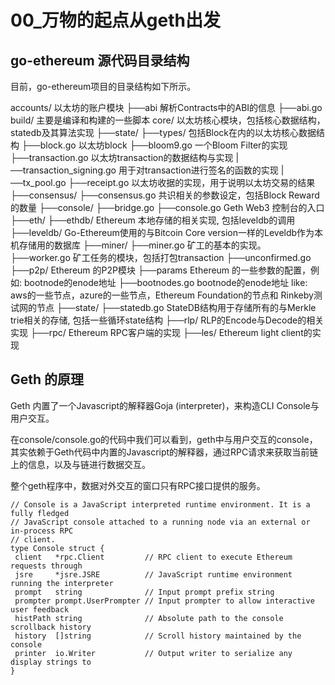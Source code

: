 # 00_万物的起点从geth出发

## go-ethereum 源代码目录结构

目前，go-ethereum项目的目录结构如下所示。

 accounts/  以太坊的账户模块
  ├──abi   解析Contracts中的ABI的信息
   ├──abi.go
 build/   主要是编译和构建的一些脚本
 core/   以太坊核心模块，包括核心数据结构，statedb及其算法实现
  ├──state/
  ├──types/  包括Block在内的以太坊核心数据结构
   ├──block.go  以太坊block
  ├──bloom9.go  一个Bloom Filter的实现
  ├──transaction.go 以太坊transaction的数据结构与实现
  |──transaction_signing.go 用于对transaction进行签名的函数的实现
  |──tx_pool.go
  ├──receipt.go  以太坊收据的实现，用于说明以太坊交易的结果
 ├──consensus/
  ├──consensus.go  共识相关的参数设定，包括Block Reward的数量
 ├──console/
  ├──bridge.go
  ├──console.go  Geth Web3 控制台的入口
 ├──eth/
 ├──ethdb/    Ethereum 本地存储的相关实现, 包括leveldb的调用
  ├──leveldb/   Go-Ethereum使用的与Bitcoin Core version一样的Leveldb作为本机存储用的数据库
 ├──miner/
  ├──miner.go   矿工的基本的实现。
  ├──worker.go  矿工任务的模块，包括打包transaction
  ├──unconfirmed.go
 ├──p2p/     Ethereum 的P2P模块
 ├──params    Ethereum 的一些参数的配置，例如: bootnode的enode地址
  ├──bootnodes.go  bootnode的enode地址 like: aws的一些节点，azure的一些节点，Ethereum Foundation的节点和      Rinkeby测试网的节点
 ├──state/
  ├──statedb.go  StateDB结构用于存储所有的与Merkle trie相关的存储, 包括一些循环state结构
 ├──rlp/     RLP的Encode与Decode的相关实现
 ├──rpc/     Ethereum RPC客户端的实现
 ├──les/     Ethereum light client的实现

 <!-- `geth console 2` -->

## Geth 的原理

Geth 内置了一个Javascript的解释器Goja (interpreter)，来构造CLI Console与用户交互。

在console/console.go的代码中我们可以看到，geth中与用户交互的console，其实依赖于Geth代码中内置的Javascript的解释器，通过RPC请求来获取当前链上的信息，以及与链进行数据交互。

整个geth程序中，数据对外交互的窗口只有RPC接口提供的服务。

```Golang
// Console is a JavaScript interpreted runtime environment. It is a fully fledged
// JavaScript console attached to a running node via an external or in-process RPC
// client.
type Console struct {
 client   *rpc.Client         // RPC client to execute Ethereum requests through
 jsre     *jsre.JSRE          // JavaScript runtime environment running the interpreter
 prompt   string              // Input prompt prefix string
 prompter prompt.UserPrompter // Input prompter to allow interactive user feedback
 histPath string              // Absolute path to the console scrollback history
 history  []string            // Scroll history maintained by the console
 printer  io.Writer           // Output writer to serialize any display strings to
}
```

<!-- /*Goja is an implementation of ECMAScript 5.1 in Pure GO*/ -->